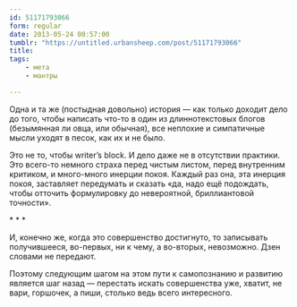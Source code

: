 ```yaml
---
id: 51171793066
form: regular
date: 2013-05-24 00:57:00
tumblr: "https://untitled.urbansheep.com/post/51171793066"
title:
tags:
    - мета
    - мантры

---
```


<p>Одна и та же (постыдная довольно) история — как только доходит дело до того, чтобы написать что-то в один из длиннотекстовых блогов (безымянная ли овца, или обычная), все неплохие и симпатичные мысли уходят в песок, как их и не было.</p>

<p>Это не то, чтобы writer&rsquo;s block. И дело даже не в отсутствии практики. Это всего-то немного страха перед чистым листом, перед внутренним критиком, и много-много инерции покоя. Каждый раз она, эта инерция покоя, заставляет передумать и сказать «да, надо ещё подождать, чтобы отточить формулировку до невероятной, бриллиантовой точности».</p>

<p class="splitter">* * *</p>

<p>И, конечно же, когда это совершенство достигнуто, то записывать получившееся, во-первых, ни к чему, а во-вторых, невозможно. Дзен словами не передают.</p>

<p>Поэтому следующим шагом на этом пути к самопознанию и развитию является шаг назад — перестать искать совершенства уже, хватит, не вари, горшочек, а пиши, столько ведь всего интересного.</p>

